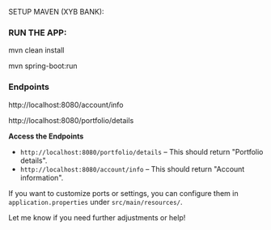 SETUP MAVEN (XYB BANK):

### RUN THE APP:

mvn clean install

mvn spring-boot:run

### Endpoints

http://localhost:8080/account/info

http://localhost:8080/portfolio/details

**Access the Endpoints**

- `http://localhost:8080/portfolio/details` – This should return "Portfolio details".
- `http://localhost:8080/account/info` – This should return "Account information".

If you want to customize ports or settings, you can configure them in `application.properties` under `src/main/resources/`.

Let me know if you need further adjustments or help!
